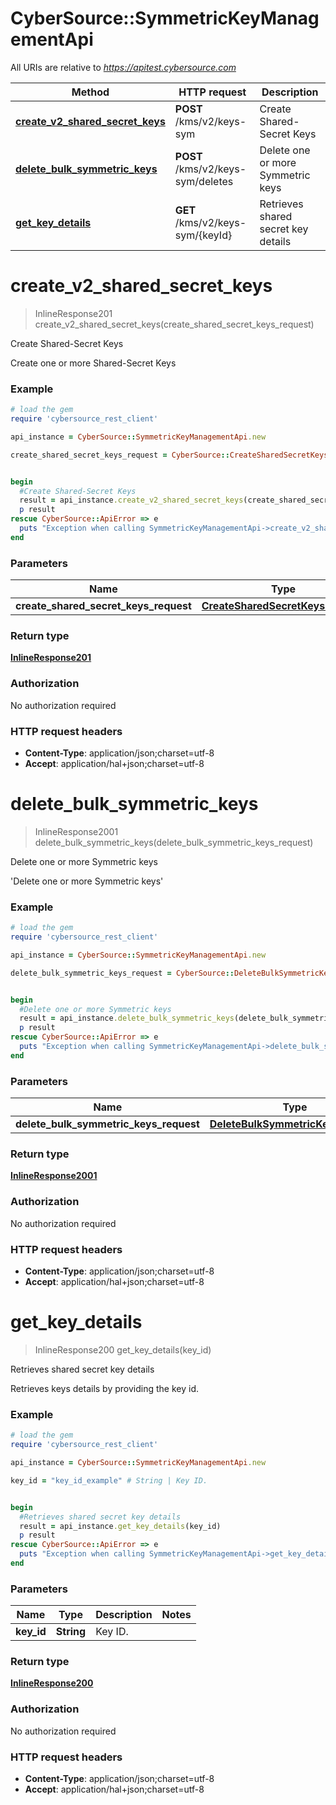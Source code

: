 # CyberSource::SymmetricKeyManagementApi

All URIs are relative to *https://apitest.cybersource.com*

Method | HTTP request | Description
------------- | ------------- | -------------
[**create_v2_shared_secret_keys**](SymmetricKeyManagementApi.md#create_v2_shared_secret_keys) | **POST** /kms/v2/keys-sym | Create Shared-Secret Keys
[**delete_bulk_symmetric_keys**](SymmetricKeyManagementApi.md#delete_bulk_symmetric_keys) | **POST** /kms/v2/keys-sym/deletes | Delete one or more Symmetric keys
[**get_key_details**](SymmetricKeyManagementApi.md#get_key_details) | **GET** /kms/v2/keys-sym/{keyId} | Retrieves shared secret key details


# **create_v2_shared_secret_keys**
> InlineResponse201 create_v2_shared_secret_keys(create_shared_secret_keys_request)

Create Shared-Secret Keys

Create one or more Shared-Secret Keys 

### Example
```ruby
# load the gem
require 'cybersource_rest_client'

api_instance = CyberSource::SymmetricKeyManagementApi.new

create_shared_secret_keys_request = CyberSource::CreateSharedSecretKeysRequest.new # CreateSharedSecretKeysRequest | 


begin
  #Create Shared-Secret Keys
  result = api_instance.create_v2_shared_secret_keys(create_shared_secret_keys_request)
  p result
rescue CyberSource::ApiError => e
  puts "Exception when calling SymmetricKeyManagementApi->create_v2_shared_secret_keys: #{e}"
end
```

### Parameters

Name | Type | Description  | Notes
------------- | ------------- | ------------- | -------------
 **create_shared_secret_keys_request** | [**CreateSharedSecretKeysRequest**](CreateSharedSecretKeysRequest.md)|  | 

### Return type

[**InlineResponse201**](InlineResponse201.md)

### Authorization

No authorization required

### HTTP request headers

 - **Content-Type**: application/json;charset=utf-8
 - **Accept**: application/hal+json;charset=utf-8



# **delete_bulk_symmetric_keys**
> InlineResponse2001 delete_bulk_symmetric_keys(delete_bulk_symmetric_keys_request)

Delete one or more Symmetric keys

'Delete one or more Symmetric keys' 

### Example
```ruby
# load the gem
require 'cybersource_rest_client'

api_instance = CyberSource::SymmetricKeyManagementApi.new

delete_bulk_symmetric_keys_request = CyberSource::DeleteBulkSymmetricKeysRequest.new # DeleteBulkSymmetricKeysRequest | 


begin
  #Delete one or more Symmetric keys
  result = api_instance.delete_bulk_symmetric_keys(delete_bulk_symmetric_keys_request)
  p result
rescue CyberSource::ApiError => e
  puts "Exception when calling SymmetricKeyManagementApi->delete_bulk_symmetric_keys: #{e}"
end
```

### Parameters

Name | Type | Description  | Notes
------------- | ------------- | ------------- | -------------
 **delete_bulk_symmetric_keys_request** | [**DeleteBulkSymmetricKeysRequest**](DeleteBulkSymmetricKeysRequest.md)|  | 

### Return type

[**InlineResponse2001**](InlineResponse2001.md)

### Authorization

No authorization required

### HTTP request headers

 - **Content-Type**: application/json;charset=utf-8
 - **Accept**: application/hal+json;charset=utf-8



# **get_key_details**
> InlineResponse200 get_key_details(key_id)

Retrieves shared secret key details

Retrieves keys details by providing the key id.

### Example
```ruby
# load the gem
require 'cybersource_rest_client'

api_instance = CyberSource::SymmetricKeyManagementApi.new

key_id = "key_id_example" # String | Key ID. 


begin
  #Retrieves shared secret key details
  result = api_instance.get_key_details(key_id)
  p result
rescue CyberSource::ApiError => e
  puts "Exception when calling SymmetricKeyManagementApi->get_key_details: #{e}"
end
```

### Parameters

Name | Type | Description  | Notes
------------- | ------------- | ------------- | -------------
 **key_id** | **String**| Key ID.  | 

### Return type

[**InlineResponse200**](InlineResponse200.md)

### Authorization

No authorization required

### HTTP request headers

 - **Content-Type**: application/json;charset=utf-8
 - **Accept**: application/hal+json;charset=utf-8



